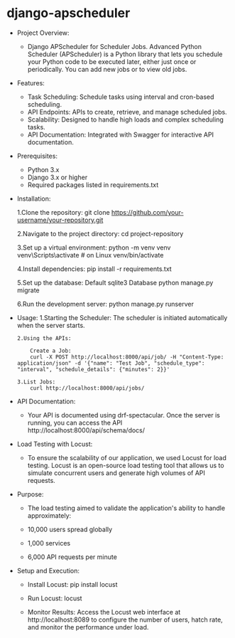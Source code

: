 # django-apscheduler

*   Project Overview:

    *   Django APScheduler for Scheduler Jobs. Advanced Python Scheduler (APScheduler) is a Python library
        that lets you schedule your Python code to be executed later, either just once or periodically. You can add new jobs or to view old jobs. 


*   Features:
    *   Task Scheduling: Schedule tasks using interval and cron-based scheduling.
    *   API Endpoints: APIs to create, retrieve, and manage scheduled jobs.
    *   Scalability: Designed to handle high loads and complex scheduling tasks.
    *   API Documentation: Integrated with Swagger for interactive API documentation.

*   Prerequisites:

    *   Python 3.x
    *   Django 3.x or higher
    *   Required packages listed in requirements.txt

*   Installation:

    1.Clone the repository:
        git clone https://github.com/your-username/your-repository.git

    2.Navigate to the project directory:
        cd project-repository

    3.Set up a virtual environment:
        python -m venv venv
        venv\Scripts\activate   # on Linux venv/bin/activate

    4.Install dependencies:
        pip install -r requirements.txt

    5.Set up the database:
        Default sqlite3 Database
        python manage.py migrate

    6.Run the development server:
        python manage.py runserver


*   Usage:
        1.Starting the Scheduler:
            The scheduler is initiated automatically when the server starts.

        2.Using the APIs:

            Create a Job:
            curl -X POST http://localhost:8000/api/job/ -H "Content-Type: application/json" -d '{"name": "Test Job", "schedule_type": "interval", "schedule_details": {"minutes": 2}}'

        3.List Jobs:
            curl http://localhost:8000/api/jobs/

*   API Documentation:
    *   Your API is documented using drf-spectacular. Once the server is running, you can access the API
        http://localhost:8000/api/schema/docs/

*   Load Testing with Locust:
    *   To ensure the scalability of our application, we used Locust for load testing. Locust is an
        open-source load testing tool that allows us to simulate concurrent users and generate high volumes of API requests.

*   Purpose:
    *   The load testing aimed to validate the application's ability to handle approximately:

    *   10,000 users spread globally
    *   1,000 services
    *   6,000 API requests per minute

*   Setup and Execution:
    *   Install Locust:
            pip install locust
    
    *   Run Locust:
            locust

    *   Monitor Results:
            Access the Locust web interface at http://localhost:8089 to configure the number of users, hatch rate, and monitor the performance under load.